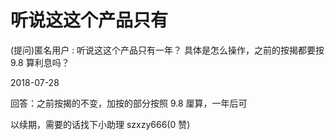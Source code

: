 # 听说这这个产品只有

(提问)匿名用户 : 听说这这个产品只有一年？ 具体是怎么操作，之前的按揭都要按 9.8 算利息吗？

2018-07-28

回答：之前按揭的不变，加按的部分按照 9.8 厘算，一年后可

以续期，需要的话找下小助理 szxzy666(0 赞)